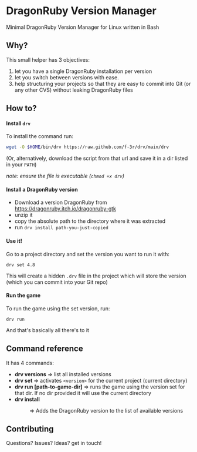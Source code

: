 # DragonRuby Version Manager

Minimal DragonRuby Version Manager for Linux written in Bash

## Why?

This small helper has 3 objectives:

1) let you have a single DragonRuby installation per version 
2) let you switch between versions with ease.
3) help structuring your projects so that they are easy to commit into Git (or any other CVS) without leaking DragonRuby files

## How to?

#### Install `drv`

To install the command run:

```bash
wget -O $HOME/bin/drv https://raw.github.com/f-3r/drv/main/drv
```

(Or, alternatively, download the script from that url and save it in a dir listed in your `PATH`)

_note: ensure the file is executable (`chmod +x drv`)_

#### Install a DragonRuby version

* Download a version DragonRuby from https://dragonruby.itch.io/dragonruby-gtk
* unzip it 
* copy the absolute path to the directory where it was extracted
* run `drv install path-you-just-copied`

#### Use it!

Go to a project directory and set the version you want to run it with:

`drv set 4.8` 

This will create a hidden `.drv` file in the project which will store the version (which you can commit into your Git repo)

#### Run the game

To run the game using the set version, run:

`drv run`

And that's basically all there's to it

## Command reference

It has 4 commands:

* **drv versions** => list all installed versions
* **drv set <version>** => activates `<version>` for the current project (current directory)
* **drv run [path-to-game-dir]** => runs the game using the version set for that dir. If no dir provided it will use the current directory
* **drv install <dir>** => Adds the DragonRuby version to the list of available versions

## Contributing
Questions? Issues? Ideas? get in touch!

